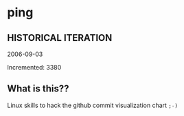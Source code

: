# ping

## HISTORICAL ITERATION
2006-09-03

Incremented: 3380

## What is this?? 
Linux skills to hack the github commit visualization chart `;-)`
